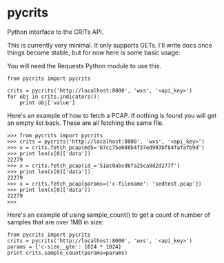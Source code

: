 pycrits
=======

Python interface to the CRITs API.

This is currently very minimal. It only supports GETs. I'll write docs once
things become stable, but for now here is some basic usage:

You will need the Requests Python module to use this.

```
from pycrits import pycrits

crits = pycrits('http://localhost:8000', 'wxs', '<api_key>')
for obj in crits.indicators():
    print obj['value']
```

Here's an example of how to fetch a PCAP. If nothing is found you will
get an empty list back. These are all fetching the same file.

```
>>> from pycrits import pycrits
>>> crits = pycrits('http://localhost:8000', 'wxs', '<api_key>')
>>> x = crits.fetch_pcap(md5='67cc75e608b4f37ed993bf84fafafb9d')
>>> print len(x[0]['data'])
22279
>>> x = crits.fetch_pcap(id_='51ac0abcd6fa25ca9d2d277f')
>>> print len(x[0]['data'])
22279
>>> x = crits.fetch_pcap(params={'c-filename': 'sedtest.pcap'})
>>> print len(x[0]['data'])
22279
>>>
```

Here's an example of using sample_count() to get a count of number of samples
that are over 1MB in size:

```
from pycrits import pycrits
crits = pycrits('http://localhost:8000', 'wxs', '<api_key>')
params = {'c-size__gte': 1024 * 1024}
print crits.sample_count(params=params)
```

